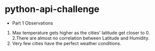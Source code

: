 # python-api-challenge

- Part 1 Observations
1. Max temperature gets higher as the cities' latitude get closer to 0.
2.There are almost no correlation between Latitude and Humidity.
3. Very few cities have the perfect weather conditions.
